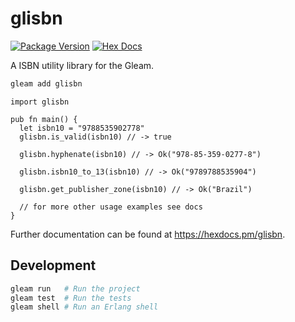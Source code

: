 # glisbn

[![Package Version](https://img.shields.io/hexpm/v/glisbn)](https://hex.pm/packages/glisbn)
[![Hex Docs](https://img.shields.io/badge/hex-docs-ffaff3)](https://hexdocs.pm/glisbn/)

A ISBN utility library for the Gleam.

```sh
gleam add glisbn
```
```gleam
import glisbn

pub fn main() {
  let isbn10 = "9788535902778"
  glisbn.is_valid(isbn10) // -> true

  glisbn.hyphenate(isbn10) // -> Ok("978-85-359-0277-8")

  glisbn.isbn10_to_13(isbn10) // -> Ok("9789788535904")

  glisbn.get_publisher_zone(isbn10) // -> Ok("Brazil")

  // for more other usage examples see docs
}
```

Further documentation can be found at <https://hexdocs.pm/glisbn>.

## Development

```sh
gleam run   # Run the project
gleam test  # Run the tests
gleam shell # Run an Erlang shell
```
